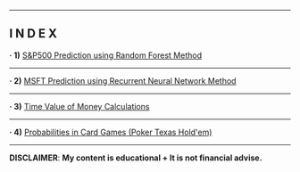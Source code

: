 ------------------------------------------------------------------------------------------------------------
**I N D E X**
------------------------------------------------------------------------------------------------------------


**· 1)** [S&P500 Prediction using Random Forest Method](https://github.com/alfonsohdl/ahp/blob/main/Project1.md)
  
------------------------------------------------------------------------------------------------------------

**· 2)** [MSFT Prediction using Recurrent Neural Network Method](https://github.com/alfonsohdl/ahp/blob/main/Project2.md)

------------------------------------------------------------------------------------------------------------

**· 3)** [Time Value of Money Calculations](https://github.com/alfonsohdl/ahp/blob/main/Project3.md)

------------------------------------------------------------------------------------------------------------

**· 4)** [Probabilities in Card Games (Poker Texas Hold'em)](https://github.com/alfonsohdl/ahp/blob/main/Project4.md)


------------------------------------------------------------------------------------------------------------
 **DISCLAIMER**: **My content is educational + It is not financial advise.**
